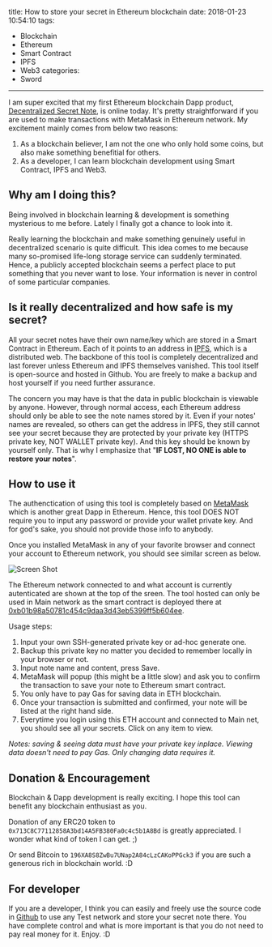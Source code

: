 title: How to store your secret in Ethereum blockchain
date: 2018-01-23 10:54:10
tags:
  - Blockchain
  - Ethereum
  - Smart Contract
  - IPFS
  - Web3
categories:
  - Sword
---

[Decentralized Secret Note]: http://www.secret-note.one/

I am super excited that my first Ethereum blockchain Dapp product, [Decentralized Secret Note][], is online today.  It's pretty straightforward if you are used to make transactions with MetaMask in Ethereum network.  My excitement mainly comes from below two reasons:  

1. As a blockchain believer, I am not the one who only hold some coins, but also make something benefitial for others.  
2. As a developer, I can learn blockchain development using Smart Contract, IPFS and Web3.  


## Why am I doing this?

Being involved in blockchain learning & development is something mysterious to me before.  Lately I finally got a chance to look into it.  

Really learning the blockchain and make something genuinely useful in decentralized scenario is quite difficult.  This idea comes to me because many so-promised life-long storage service can suddenly terminated.  Hence, a publicly accepted blockchain seems a perfect place to put something that you never want to lose.  Your information is never in control of some particular companies.  


## Is it really decentralized and how safe is my secret?

[IPFS]: https://ipfs.io/

All your secret notes have their own name/key which are stored in a Smart Contract in Ethereum.  Each of it points to an address in [IPFS][], which is a distributed web.  The backbone of this tool is completely decentralized and last forever unless Ethereum and IPFS themselves vanished.  This tool itself is open-source and hosted in Github.  You are freely to make a backup and host yourself if you need further assurance.  

The concern you may have is that the data in public blockchain is viewable by anyone.  However, through normal access, each Ethereum address should only be able to see the note names stored by it.  Even if your notes' names are revealed, so others can get the address in IPFS, they still cannot see your secret because they are protected by your private key (HTTPS private key, NOT WALLET private key).  And this key should be known by yourself only.  That is why I emphasize that "**IF LOST, NO ONE is able to restore your notes**".


## How to use it

[MetaMask]: https://metamask.io/

The authenctication of using this tool is completely based on [MetaMask][] which is another great Dapp in Ethereum.  Hence, this tool DOES NOT require you to input any password or provide your wallet private key.  And for god's sake, you should not provide those info to anybody.  

Once you installed MetaMask in any of your favorite browser and connect your account to Ethereum network, you should see similar screen as below.  

![Screen Shot](./screenshot.png)

[0xb01b98a50781c454c9daa3d43eb5399ff5b604ee]: https://etherscan.io/address/0xb01b98a50781c454c9daa3d43eb5399ff5b604ee#code

The Ethereum network connected to and what account is currently autenticated are shown at the top of the sreen.  The tool hosted can only be used in Main network as the smart contract is deployed there at [0xb01b98a50781c454c9daa3d43eb5399ff5b604ee][].  

Usage steps:  

1. Input your own SSH-generated private key or ad-hoc generate one.  
2. Backup this private key no matter you decided to remember locally in your browser or not.  
3. Input note name and content, press Save.  
4. MetaMask will popup (this might be a little slow) and ask you to confirm the transaction to save your note to Ethereum smart contract.  
5. You only have to pay Gas for saving data in ETH blockchain.  
6. Once your transaction is submitted and confirmed, your note will be listed at the right hand side.  
7. Everytime you login using this ETH account and connected to Main net, you should see all your secrets.  Click on any item to view.  

_Notes: saving & seeing data must have your private key inplace.  Viewing data doesn't need to pay Gas.  Only changing data requires it._


## Donation & Encouragement

Blockchain & Dapp development is really exciting.  I hope this tool can benefit any blockchain enthusiast as you.  

Donation of any ERC20 token to 
`0x713C8C77112858A3bd14A5FB380Fa0c4c5b1A8Bd` is greatly appreciated.  I wonder what kind of token I can get. ;)

Or send Bitcoin to `196XA8S8ZwBu7UNap2A84cLzCAKoPPGck3` if you are such a generous rich in blockchain world. :D


## For developer


[Github]: https://github.com/kenspirit/secret-note

If you are a developer, I think you can easily and freely use the source code in [Github][] to use any Test network and store your secret note there.  You have complete control and what is more important is that you do not need to pay real money for it.  Enjoy.  :D
